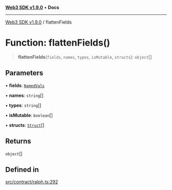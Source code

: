 [**Web3 SDK v1.9.0**](../README.md) • **Docs**

***

[Web3 SDK v1.9.0](../globals.md) / flattenFields

# Function: flattenFields()

> **flattenFields**(`fields`, `names`, `types`, `isMutable`, `structs`): `object`[]

## Parameters

• **fields**: [`NamedVals`](../type-aliases/NamedVals.md)

• **names**: `string`[]

• **types**: `string`[]

• **isMutable**: `boolean`[]

• **structs**: [`Struct`](../classes/Struct.md)[]

## Returns

`object`[]

## Defined in

[src/contract/ralph.ts:292](https://github.com/Mystic-Nayy/alephium-web3/blob/c1afd789a197ce5fe21f08c2965942090157c33d/packages/web3/src/contract/ralph.ts#L292)
